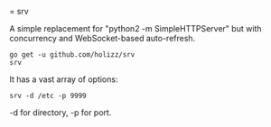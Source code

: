 = srv

A simple replacement for "python2 -m SimpleHTTPServer" but with concurrency and WebSocket-based auto-refresh.

    go get -u github.com/holizz/srv
    srv

It has a vast array of options:

    srv -d /etc -p 9999

-d for directory, -p for port.
